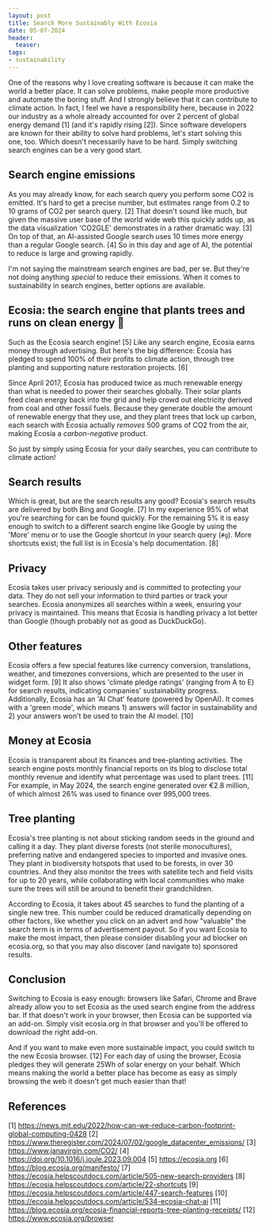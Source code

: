 ```yaml
---
layout: post
title: Search More Sustainably With Ecosia
date: 05-07-2024
header:
  teaser:
tags:
- sustainability
---
```


One of the reasons why I love creating software is because it can make the world a better place.
It can solve problems, make people more productive and automate the boring stuff.
And I strongly believe that it can contribute to climate action.
In fact, I feel we have a responsibility here, because in 2022 our industry as a whole already accounted for over 2 percent of global energy demand [1] (and it's rapidly rising [2]).
Since software developers are known for their ability to solve hard problems, let's start solving this one, too.
Which doesn't necessarily have to be hard.
Simply switching search engines can be a very good start.

## Search engine emissions

As you may already know, for each search query you perform some CO2 is emitted.
It's hard to get a precise number, but estimates range from 0.2 to 10 grams of CO2 per search query. [2]
That doesn't sound like much, but given the massive user base of the world wide web this quickly adds up, as the data visualization 'CO2GLE' demonstrates in a rather dramatic way. [3]
On top of that, an AI-assisted Google search uses 10 times more energy than a regular Google search. [4]
So in this day and age of AI, the potential to reduce is large and growing rapidly.

I'm not saying the mainstream search engines are bad, per se.
But they're not doing anything _special_ to reduce their emissions.
When it comes to sustainability in search engines, better options are available.

## Ecosia: the search engine that plants trees and runs on clean energy 🌱

Such as the Ecosia search engine! [5]
Like any search engine, Ecosia earns money through advertising.
But here's the big difference: Ecosia has pledged to spend 100% of their profits to climate action, through tree planting and supporting nature restoration projects. [6]

Since April 2017, Ecosia has produced twice as much renewable energy than what is needed to power their searches globally. 
Their solar plants feed clean energy back into the grid and help crowd out electricity derived from coal and other fossil fuels. 
Because they generate double the amount of renewable energy that they use, and they plant trees that lock up carbon, each search with Ecosia actually _removes_ 500 grams of CO2 from the air, making Ecosia a *carbon-negative* product. 

So just by simply using Ecosia for your daily searches, you can contribute to climate action!

## Search results

Which is great, but are the search results any good?
Ecosia's search results are delivered by both Bing and Google. [7]
In my experience 95% of what you're searching for can be found quickly.
For the remaining 5% it is easy enough to switch to a different search engine like Google by using the 'More' menu or to use the Google shortcut in your search query (`#g`).
More shortcuts exist; the full list is in Ecosia's help documentation. [8]

## Privacy

Ecosia takes user privacy seriously and is committed to protecting your data. 
They do not sell your information to third parties or track your searches. 
Ecosia anonymizes all searches within a week, ensuring your privacy is maintained.
This means that Ecosia is handling privacy a lot better than Google (though probably not as good as DuckDuckGo).

## Other features

Ecosia offers a few special features like currency conversion, translations, weather, and timezones conversions, which are presented to the user in widget form. [9] It also shows 'climate pledge ratings' (ranging from A to E) for search results, indicating companies' sustainability progress. Additionally, Ecosia has an 'AI Chat' feature (powered by OpenAI). It comes with a 'green mode', which means 1) answers will factor in sustainability and 2) your answers won't be used to train the AI model. [10]

## Money at Ecosia

Ecosia is transparent about its finances and tree-planting activities. The search engine posts monthly financial reports on its blog to disclose total monthly revenue and identify what percentage was used to plant trees. [11] For example, in May 2024, the search engine generated over €2.8 million, of which almost 26% was used to finance over 995,000 trees.

## Tree planting

Ecosia's tree planting is not about sticking random seeds in the ground and calling it a day.
They plant diverse forests (not sterile monocultures), preferring native and endangered species to imported and invasive ones. 
They plant in biodiversity hotspots that used to be forests, in over 30 countries. 
And they also monitor the trees with satellite tech and field visits for up to 20 years, while collaborating with local communities who make sure the trees will still be around to benefit their grandchildren.

According to Ecosia, it takes about 45 searches to fund the planting of a single new tree. 
This number could be reduced dramatically depending on other factors, like whether you click on an advert and how "valuable" the search term is in terms of advertisement payout.
So if you want Ecosia to make the most impact, then please consider disabling your ad blocker on ecosia.org, so that you may also discover (and navigate to) sponsored results.

## Conclusion

Switching to Ecosia is easy enough: browsers like Safari, Chrome and Brave already allow you to set Ecosia as the used search engine from the address bar. If that doesn't work in your browser, then Ecosia can be supported via an add-on. Simply visit ecosia.org in that browser and you'll be offered to download the right add-on.

And if you want to make even more sustainable impact, you could switch to the new Ecosia browser. [12]
For each day of using the browser, Ecosia pledges they will generate 25Wh of solar energy on your behalf.
Which means making the world a better place has become as easy as simply browsing the web 
 it doesn't get much easier than that!

## References

[1] https://news.mit.edu/2022/how-can-we-reduce-carbon-footprint-global-computing-0428
[2] https://www.theregister.com/2024/07/02/google_datacenter_emissions/
[3] https://www.janavirgin.com/CO2/
[4] https://doi.org/10.1016/j.joule.2023.09.004
[5] https://ecosia.org
[6] https://blog.ecosia.org/manifesto/
[7] https://ecosia.helpscoutdocs.com/article/505-new-search-providers
[8] https://ecosia.helpscoutdocs.com/article/22-shortcuts
[9] https://ecosia.helpscoutdocs.com/article/447-search-features
[10] https://ecosia.helpscoutdocs.com/article/534-ecosia-chat-ai
[11] https://blog.ecosia.org/ecosia-financial-reports-tree-planting-receipts/
[12] https://www.ecosia.org/browser